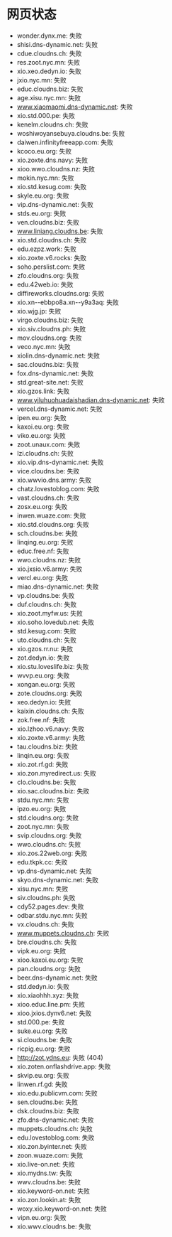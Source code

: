 # 网页状态
- wonder.dynx.me: 失败
- shisi.dns-dynamic.net: 失败
- cdue.cloudns.ch: 失败
- res.zoot.nyc.mn: 失败
- xio.xeo.dedyn.io: 失败
- jxio.nyc.mn: 失败
- educ.cloudns.biz: 失败
- age.xisu.nyc.mn: 失败
- www.xiaomaomi.dns-dynamic.net: 失败
- xio.std.000.pe: 失败
- kenelm.cloudns.ch: 失败
- woshiwoyansebuya.cloudns.be: 失败
- daiwen.infinityfreeapp.com: 失败
- kcoco.eu.org: 失败
- xio.zoxte.dns.navy: 失败
- xioo.wwo.cloudns.nz: 失败
- mokin.nyc.mn: 失败
- xio.std.kesug.com: 失败
- skyle.eu.org: 失败
- vip.dns-dynamic.net: 失败
- stds.eu.org: 失败
- ven.cloudns.biz: 失败
- www.liniang.cloudns.be: 失败
- xio.std.cloudns.ch: 失败
- edu.ezpz.work: 失败
- xio.zoxte.v6.rocks: 失败
- soho.perslist.com: 失败
- zfo.cloudns.org: 失败
- edu.42web.io: 失败
- diffireworks.cloudns.org: 失败
- xio.xn--ebbpo8a.xn--y9a3aq: 失败
- xio.wjg.jp: 失败
- virgo.cloudns.biz: 失败
- xio.siv.cloudns.ph: 失败
- mov.cloudns.org: 失败
- veco.nyc.mn: 失败
- xiolin.dns-dynamic.net: 失败
- sac.cloudns.biz: 失败
- fox.dns-dynamic.net: 失败
- std.great-site.net: 失败
- xio.gzos.link: 失败
- www.yiluhuohuadaishadian.dns-dynamic.net: 失败
- vercel.dns-dynamic.net: 失败
- ipen.eu.org: 失败
- kaxoi.eu.org: 失败
- viko.eu.org: 失败
- zoot.unaux.com: 失败
- lzi.cloudns.ch: 失败
- xio.vip.dns-dynamic.net: 失败
- vice.cloudns.be: 失败
- xio.wwvio.dns.army: 失败
- chatz.lovestoblog.com: 失败
- vast.cloudns.ch: 失败
- zosx.eu.org: 失败
- inwen.wuaze.com: 失败
- xio.std.cloudns.org: 失败
- sch.cloudns.be: 失败
- linqing.eu.org: 失败
- educ.free.nf: 失败
- wwo.cloudns.nz: 失败
- xio.jxsio.v6.army: 失败
- vercl.eu.org: 失败
- miao.dns-dynamic.net: 失败
- vp.cloudns.be: 失败
- duf.cloudns.ch: 失败
- xio.zoot.myfw.us: 失败
- xio.soho.lovedub.net: 失败
- std.kesug.com: 失败
- uto.cloudns.ch: 失败
- xio.gzos.rr.nu: 失败
- zot.dedyn.io: 失败
- xio.stu.loveslife.biz: 失败
- wvvp.eu.org: 失败
- xongan.eu.org: 失败
- zote.cloudns.org: 失败
- xeo.dedyn.io: 失败
- kaixin.cloudns.ch: 失败
- zok.free.nf: 失败
- xio.lzhoo.v6.navy: 失败
- xio.zoxte.v6.army: 失败
- tau.cloudns.biz: 失败
- linqin.eu.org: 失败
- xio.zot.rf.gd: 失败
- xio.zon.myredirect.us: 失败
- clo.cloudns.be: 失败
- xio.sac.cloudns.biz: 失败
- stdu.nyc.mn: 失败
- ipzo.eu.org: 失败
- std.cloudns.org: 失败
- zoot.nyc.mn: 失败
- svip.cloudns.org: 失败
- wwo.cloudns.ch: 失败
- xio.zos.22web.org: 失败
- edu.tkpk.cc: 失败
- vp.dns-dynamic.net: 失败
- skyo.dns-dynamic.net: 失败
- xisu.nyc.mn: 失败
- siv.cloudns.ph: 失败
- cdy52.pages.dev: 失败
- odbar.stdu.nyc.mn: 失败
- vx.cloudns.ch: 失败
- www.muppets.cloudns.ch: 失败
- bre.cloudns.ch: 失败
- vipk.eu.org: 失败
- xioo.kaxoi.eu.org: 失败
- pan.cloudns.org: 失败
- beer.dns-dynamic.net: 失败
- std.dedyn.io: 失败
- xio.xiaohhh.xyz: 失败
- xioo.educ.line.pm: 失败
- xioo.jxios.dynv6.net: 失败
- std.000.pe: 失败
- suke.eu.org: 失败
- si.cloudns.be: 失败
- ricpig.eu.org: 失败
- http://zot.ydns.eu: 失败 (404)
- xio.zoten.onflashdrive.app: 失败
- skvip.eu.org: 失败
- linwen.rf.gd: 失败
- xio.edu.publicvm.com: 失败
- sen.cloudns.be: 失败
- dsk.cloudns.biz: 失败
- zfo.dns-dynamic.net: 失败
- muppets.cloudns.ch: 失败
- edu.lovestoblog.com: 失败
- xio.zon.byinter.net: 失败
- zoon.wuaze.com: 失败
- xio.live-on.net: 失败
- xio.mydns.tw: 失败
- wwv.cloudns.be: 失败
- xio.keyword-on.net: 失败
- xio.zon.lookin.at: 失败
- woxy.xio.keyword-on.net: 失败
- vipn.eu.org: 失败
- xio.wwv.cloudns.be: 失败
